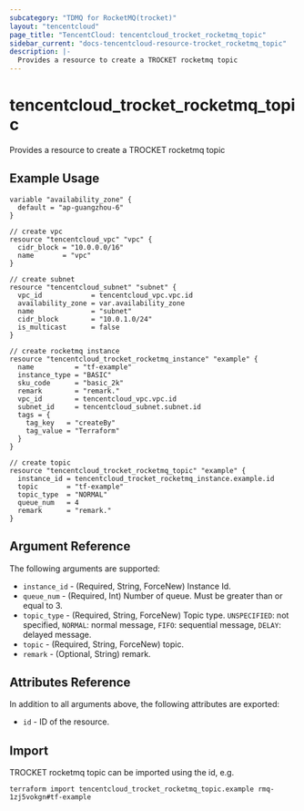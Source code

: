 ```yaml
---
subcategory: "TDMQ for RocketMQ(trocket)"
layout: "tencentcloud"
page_title: "TencentCloud: tencentcloud_trocket_rocketmq_topic"
sidebar_current: "docs-tencentcloud-resource-trocket_rocketmq_topic"
description: |-
  Provides a resource to create a TROCKET rocketmq topic
---
```


# tencentcloud_trocket_rocketmq_topic

Provides a resource to create a TROCKET rocketmq topic

## Example Usage

```hcl
variable "availability_zone" {
  default = "ap-guangzhou-6"
}

// create vpc
resource "tencentcloud_vpc" "vpc" {
  cidr_block = "10.0.0.0/16"
  name       = "vpc"
}

// create subnet
resource "tencentcloud_subnet" "subnet" {
  vpc_id            = tencentcloud_vpc.vpc.id
  availability_zone = var.availability_zone
  name              = "subnet"
  cidr_block        = "10.0.1.0/24"
  is_multicast      = false
}

// create rocketmq instance
resource "tencentcloud_trocket_rocketmq_instance" "example" {
  name          = "tf-example"
  instance_type = "BASIC"
  sku_code      = "basic_2k"
  remark        = "remark."
  vpc_id        = tencentcloud_vpc.vpc.id
  subnet_id     = tencentcloud_subnet.subnet.id
  tags = {
    tag_key   = "createBy"
    tag_value = "Terraform"
  }
}

// create topic
resource "tencentcloud_trocket_rocketmq_topic" "example" {
  instance_id = tencentcloud_trocket_rocketmq_instance.example.id
  topic       = "tf-example"
  topic_type  = "NORMAL"
  queue_num   = 4
  remark      = "remark."
}
```

## Argument Reference

The following arguments are supported:

* `instance_id` - (Required, String, ForceNew) Instance Id.
* `queue_num` - (Required, Int) Number of queue. Must be greater than or equal to 3.
* `topic_type` - (Required, String, ForceNew) Topic type. `UNSPECIFIED`: not specified, `NORMAL`: normal message, `FIFO`: sequential message, `DELAY`: delayed message.
* `topic` - (Required, String, ForceNew) topic.
* `remark` - (Optional, String) remark.

## Attributes Reference

In addition to all arguments above, the following attributes are exported:

* `id` - ID of the resource.



## Import

TROCKET rocketmq topic can be imported using the id, e.g.

```
terraform import tencentcloud_trocket_rocketmq_topic.example rmq-1zj5vokgn#tf-example
```

